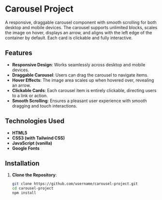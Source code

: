 # Carousel Project

A responsive, draggable carousel component with smooth scrolling for both desktop and mobile devices. The carousel supports unlimited blocks, scales the image on hover, displays an arrow, and aligns with the left edge of the container by default. Each card is clickable and fully interactive.

## Features

- **Responsive Design**: Works seamlessly across desktop and mobile devices.
- **Draggable Carousel**: Users can drag the carousel to navigate items.
- **Hover Effects**: The image area scales up when hovered over, revealing an arrow.
- **Clickable Cards**: Each carousel item is entirely clickable, directing users to a link or action.
- **Smooth Scrolling**: Ensures a pleasant user experience with smooth dragging and touch interactions.

## Technologies Used

- **HTML5**
- **CSS3 (with Tailwind CSS)**
- **JavaScript (vanilla)**
- **Google Fonts**

## Installation

1. **Clone the Repository**:
   ```bash
   git clone https://github.com/username/carousel-project.git
   cd carousel-project
   npm install
